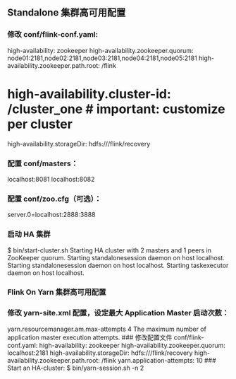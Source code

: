 ## Standalone 集群高可用配置
### 修改 conf/flink-conf.yaml:
high-availability: zookeeper
high-availability.zookeeper.quorum: node01:2181,node02:2181,node03:2181,node04:2181,node05:2181 
high-availability.zookeeper.path.root: /flink 
# high-availability.cluster-id: /cluster_one # important: customize per cluster 
high-availability.storageDir: hdfs:///flink/recovery
### 配置 conf/masters：
localhost:8081 
localhost:8082
### 配置 conf/zoo.cfg（可选）：
server.0=localhost:2888:3888
### 启动 HA 集群
$ bin/start-cluster.sh 
Starting HA cluster with 2 masters and 1 peers in ZooKeeper quorum. 
Starting standalonesession daemon on host localhost. 
Starting standalonesession daemon on host localhost. 
Starting taskexecutor daemon on host localhost.


### Flink On Yarn 集群高可用配置
### 修改 yarn-site.xml 配置，设定最大 Application Master 启动次数：
<property> 
	<name>yarn.resourcemanager.am.max-attempts</name>
	 <value>4</value>
	 <description> The maximum number of application master execution attempts. </description>
 </property>
### 修改配置文件 conf/flink-conf.yaml:
high-availability: zookeeper 
high-availability.zookeeper.quorum: localhost:2181 
high-availability.storageDir: hdfs:///flink/recovery 
high-availability.zookeeper.path.root: /flink 
yarn.application-attempts: 10
### Start an HA-cluster:
$ bin/yarn-session.sh -n 2
